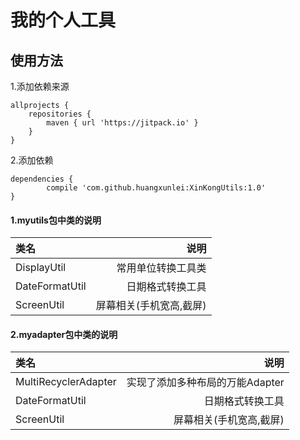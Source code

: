 # 我的个人工具 #

## 使用方法 ##
1.添加依赖来源

	allprojects {
		repositories {
			maven { url 'https://jitpack.io' }
		}
	}
2.添加依赖

	dependencies {
	        compile 'com.github.huangxunlei:XinKongUtils:1.0'
	}

#### 1.myutils包中类的说明 ####
| 类名       | 说明           
| :------------- |-------------:
| DisplayUtil      | 常用单位转换工具类 
| DateFormatUtil     | 日期格式转换工具     
| ScreenUtil | 屏幕相关(手机宽高,截屏)  

#### 2.myadapter包中类的说明 ####
| 类名       | 说明           
| :------------- |-------------:
| MultiRecyclerAdapter      | 实现了添加多种布局的万能Adapter 
| DateFormatUtil     | 日期格式转换工具     
| ScreenUtil | 屏幕相关(手机宽高,截屏)  